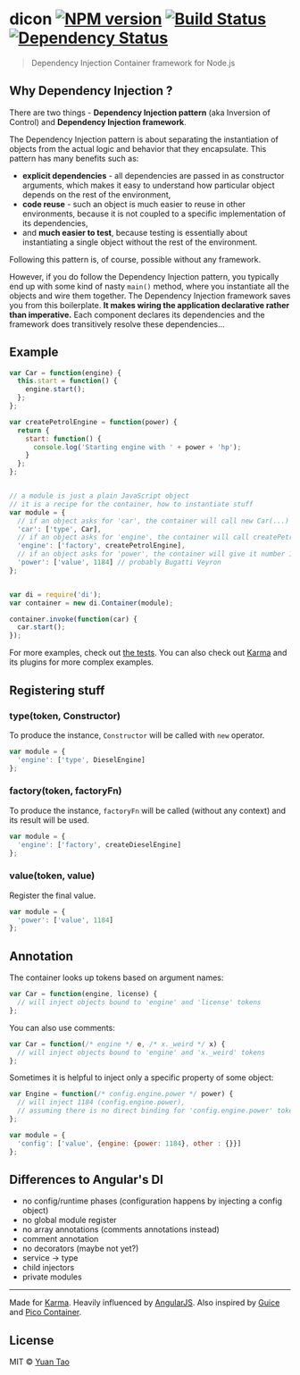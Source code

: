 # dicon [![NPM version][npm-image]][npm-url] [![Build Status][travis-image]][travis-url] [![Dependency Status][daviddm-image]][daviddm-url]
> Dependency Injection Container framework for Node.js

## Why Dependency Injection ?
There are two things - **Dependency Injection pattern** (aka Inversion of Control) and **Dependency Injection framework**.

The Dependency Injection pattern is about separating the instantiation of objects from the actual logic and behavior that they encapsulate. This pattern has many benefits such as:

- **explicit dependencies** - all dependencies are passed in as constructor arguments, which makes it easy to understand how particular object depends on the rest of the environment,
- **code reuse** - such an object is much easier to reuse in other environments, because it is not coupled to a specific implementation of its dependencies,
- and **much easier to test**, because testing is essentially about instantiating a single object without the rest of the environment.

Following this pattern is, of course, possible without any framework.

However, if you do follow the Dependency Injection pattern, you typically end up with some kind of nasty `main()` method, where you instantiate all the objects and wire them together. The Dependency Injection framework saves you from this boilerplate. **It makes wiring the application declarative rather than imperative.** Each component declares its dependencies and the framework does transitively resolve these dependencies...


## Example

```js
var Car = function(engine) {
  this.start = function() {
    engine.start();
  };
};

var createPetrolEngine = function(power) {
  return {
    start: function() {
      console.log('Starting engine with ' + power + 'hp');
    }
  };
};


// a module is just a plain JavaScript object
// it is a recipe for the container, how to instantiate stuff
var module = {
  // if an object asks for 'car', the container will call new Car(...) to produce it
  'car': ['type', Car],
  // if an object asks for 'engine', the container will call createPetrolEngine(...) to produce it
  'engine': ['factory', createPetrolEngine],
  // if an object asks for 'power', the container will give it number 1184
  'power': ['value', 1184] // probably Bugatti Veyron
};


var di = require('di');
var container = new di.Container(module);

container.invoke(function(car) {
  car.start();
});
```
For more examples, check out [the tests](test/container.spec.coffee). You can also check out [Karma](https://github.com/karma-runner/karma) and its plugins for more complex examples.


## Registering stuff

### type(token, Constructor)
To produce the instance, `Constructor` will be called with `new` operator.
```js
var module = {
  'engine': ['type', DieselEngine]
};
```

### factory(token, factoryFn)
To produce the instance, `factoryFn` will be called (without any context) and its result will be used.
```js
var module = {
  'engine': ['factory', createDieselEngine]
};
```

### value(token, value)
Register the final value.
```js
var module = {
  'power': ['value', 1184]
};
```

## Annotation
The container looks up tokens based on argument names:
```js
var Car = function(engine, license) {
  // will inject objects bound to 'engine' and 'license' tokens
};
```

You can also use comments:
```js
var Car = function(/* engine */ e, /* x._weird */ x) {
  // will inject objects bound to 'engine' and 'x._weird' tokens
};
```

Sometimes it is helpful to inject only a specific property of some object:
```js
var Engine = function(/* config.engine.power */ power) {
  // will inject 1184 (config.engine.power),
  // assuming there is no direct binding for 'config.engine.power' token
};

var module = {
  'config': ['value', {engine: {power: 1184}, other : {}}]
};
```

## Differences to Angular's DI

- no config/runtime phases (configuration happens by injecting a config object)
- no global module register
- no array annotations (comments annotations instead)
- comment annotation
- no decorators (maybe not yet?)
- service -> type
- child injectors
- private modules


---------
Made for [Karma]. Heavily influenced by [AngularJS]. Also inspired by [Guice] and [Pico Container].

[AngularJS]: http://angularjs.org/
[Pico Container]: http://picocontainer.codehaus.org/
[Guice]: http://code.google.com/p/google-guice/
[Karma]: http://karma-runner.github.io/


<!--
Object - a member of object graph in an application that can have dependencies on instances of other types (i.e. other Objects).
Token - each Object dependency (not an Object itself) is identified via a Token. Token is typically an annotation, string constant or a class/type
Container - a container or context, capable of resolving Object dependencies and caching references to Objects constructed during the dependency resolution process.
Provider - a recipe for constructing Objects, typically a constructor or factory function
Binding - a mapping between a Token and a Provider
Module - a set of bindings. A Module is used to configure an Container and defines which Objects can be resolved via an Container. Module can also be used to override Object definitions (for reconfiguration or mocking purposes). 
-->

## License

MIT © [Yuan Tao]()


[npm-image]: https://badge.fury.io/js/dicon.svg
[npm-url]: https://npmjs.org/package/dicon
[travis-image]: https://travis-ci.org/taoyuan/dicon.svg?branch=master
[travis-url]: https://travis-ci.org/taoyuan/dicon
[daviddm-image]: https://david-dm.org/taoyuan/dicon.svg?theme=shields.io
[daviddm-url]: https://david-dm.org/taoyuan/dicon

